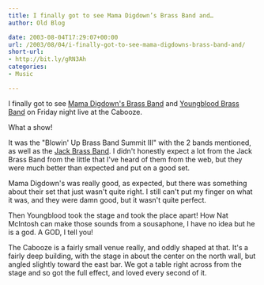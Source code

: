 ```yaml
---
title: I finally got to see Mama Digdown’s Brass Band and…
author: Old Blog

date: 2003-08-04T17:29:07+00:00
url: /2003/08/04/i-finally-got-to-see-mama-digdowns-brass-band-and/
short-url:
- http://bit.ly/gRN3Ah
categories:
- Music

---
```

<div class='microid-http+http:sha1:ece9e5bbdb65604bd2f430b8853fb15bece1e406'>

I finally got to see <a href="http://www.mamadigdown.com/">Mama Digdown's Brass Band</a> and <a href="http://www.youngbloodbrassband.com">Youngblood Brass Band</a> on Friday night live at the Cabooze.



What a show!



It was the "Blowin' Up Brass Band Summit III" with the 2 bands mentioned, as well as the <a href="http://www.jackbrassband.com/">Jack Brass Band</a>. I didn't honestly expect a lot from the Jack Brass Band from the little that I've heard of them from the web, but they were much better than expected and put on a good set.



Mama Digdown's was really good, as expected, but there was something about their set that just wasn't quite right. I still can't put my finger on what it was, and they were damn good, but it wasn't quite perfect.



Then Youngblood took the stage and took the place apart! How Nat McIntosh can make those sounds from a sousaphone, I have no idea but he is a god. A GOD, I tell you!



The Cabooze is a fairly small venue really, and oddly shaped at that. It's a fairly deep building, with the stage in about the center on the north wall, but angled slightly toward the east bar. We got a table right across from the stage and so got the full effect, and loved every second of it.


